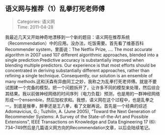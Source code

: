 语义网与推荐（1）乱拳打死老师傅
---
    
> Categories: 语义网  
> Time: 2011-04-28
    
我最近几天又开始神奇地漂移到一个新的题目：语义网在推荐系统（Recommendation）中的应用。没办法，吃饭需要。首先看了维基百科Recommender system，里面说：The Netflix Prize, …. The most accurate algorithm in 2007 used 107 different algorithmic approaches, blended into a single prediction:Predictive accuracy is substantially improved when blending multiple predictors. Our experience is that most efforts should be concentrated in deriving substantially different approaches, rather than refining a single technique. Consequently, our solution is an ensemble of many methods.这和沃森有异曲同工之妙，我称之为乱拳打死老师傅。就是不要试图建一个完备的模型。把一个问题拆开了，让许多不同的模型来处理，然后综合其结果。我以前做神经网络的时间序列（电力负载）预测，也是用的一群神经网络形成一个ensemble，然后加权求和。我想，语义网在这个过程中，也是乱拳之一。到底是猴拳，醉拳还是王八拳，看了文献再说。首先是一个经典的综述Adomavicius, G.; Tuzhilin, A. (June 2005), “Toward the Next Generation of Recommender Systems: A Survey of the State-of-the-Art and Possible Extensions”, IEEE Transactions on Knowledge and Data Engineering 17 (6): 734–749然后是几篇语义网方向的Recommendation文章，以后会陆续笔记。     
    